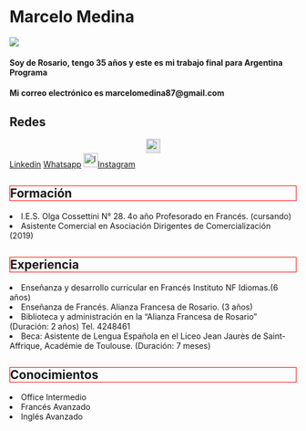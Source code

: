  <!DOCTYPE html>
<html lang="es">
<head>
  <meta charset="utf-8">
  <meta http-equiv="X-UA-Compatible" content="IE=edge"> 
  <meta name="viewport" content="width=device-width, initial-scale=1.0">

  <link rel="stylesheet" href="estilo.css">

  <div class="md:flex">
    <div class="md:shrink-0">
      <img class="h-48 w-full object-cover md:h-full md:w-48" src="" alt="">
    </div>
    <div class="p-8">
      <div class="uppercase tracking-wide text-sm text-indigo-500 font-semibold"></div>
      <a href="#" class="block mt-1 text-lg leading-tight font-medium text-black hover:underline"></a>
      
</head>
</html>
<head>
  <h1>Marcelo Medina</h1>
        
</head>
<span><img src=https://encrypted-tbn0.gstatic.com/images?q=tbn:ANd9GcSYt7MWFLhOiAOErre1I5W2fXsby-IsUsH-9A&usqp=CAU></span>
            
<h4> 
            Soy de Rosario, tengo 35 años y este es mi trabajo final para Argentina Programa
      <h4>Mi correo electrónico es marcelomedina87@gmail.com 
            <h2>Redes</h2>
<p><img style="display: block;-webkit-user-select: none;margin: auto;cursor: zoom-in;background-color: hsl(0, 0%, 90%);transition: background-color 300ms;" src="https://camo.githubusercontent.com/8c244a7a7b8a6e767d241c9a6c5e1b5e13ea693770c52bbc3fe564ba4044a4c9/68747470733a2f2f63646e2d69636f6e732d706e672e666c617469636f6e2e636f6d2f3531322f3137342f3137343835372e706e67" width="25" height="25"> <a id="- Linkedin" href="https://www.linkedin.com/in/marcelo-medina-962a9b69/?originalSubdomain=ar%22">Linkedin</a> <a id="Whatsapp" href="https://wa.me/523413639237?text=Hola%20Mundo">Whatsapp</a>      
      <a href="https://www.instagram.com/biensurfrances/" class="Instagram"><img src="https://cdn-icons-png.flaticon.com/512/87/87390.png" width="25" height="25" alt="logotipo de instagram icono gratis" title="Instagram">Instagram</a>         
            <div>  <h2 style="border: 1px solid red">Formación</h2><p></a></div>
            </li><li>I.E.S. Olga Cossettini N° 28. 4o año Profesorado en Francés. (cursando)
           </a></li><li>Asistente Comercial en Asociación Dirigentes de Comercialización (2019) 
       <div>  <h2 style="border: 1px solid red"> Experiencia</h2> 
            <p></a></li><li>Enseñanza y desarrollo curricular en Francés Instituto NF Idiomas.(6 años)
            </a></li><li>Enseñanza de Francés. Alianza Francesa de Rosario. (3 años)
            </a></li><li>Biblioteca y administración en la “Alianza Francesa de Rosario” (Duración: 2 años)  Tel. 4248461
            </a></li><li>Beca: Asistente de Lengua Española en el Liceo Jean Jaurès de Saint-Affrique, Académie de Toulouse. (Duración: 7 meses)
            <div><h2 style="border: 1px solid red">Conocimientos</h2></div>
            <p> </a></li><li>Office Intermedio
             </a></li><li>Francés Avanzado
             </a></li><li>Inglés Avanzado </p>
      
</body>



